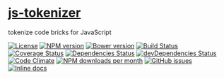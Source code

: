 [js-tokenizer](http://make-github-pseudonymous-again.github.io/js-tokenizer)
==

tokenize code bricks for JavaScript

[![License](https://img.shields.io/github/license/aureooms/js-tokenizer.svg?style=flat)](https://raw.githubusercontent.com/aureooms/js-tokenizer/master/LICENSE)
[![NPM version](https://img.shields.io/npm/v/@aureooms/js-tokenizer.svg?style=flat)](https://www.npmjs.org/package/@aureooms/js-tokenizer)
[![Bower version](https://img.shields.io/bower/v/@aureooms/js-tokenizer.svg?style=flat)](http://bower.io/search/?q=@aureooms/js-tokenizer)
[![Build Status](https://img.shields.io/travis/aureooms/js-tokenizer.svg?style=flat)](https://travis-ci.org/aureooms/js-tokenizer)
[![Coverage Status](https://img.shields.io/coveralls/aureooms/js-tokenizer.svg?style=flat)](https://coveralls.io/r/aureooms/js-tokenizer)
[![Dependencies Status](https://img.shields.io/david/aureooms/js-tokenizer.svg?style=flat)](https://david-dm.org/aureooms/js-tokenizer#info=dependencies)
[![devDependencies Status](https://img.shields.io/david/dev/aureooms/js-tokenizer.svg?style=flat)](https://david-dm.org/aureooms/js-tokenizer#info=devDependencies)
[![Code Climate](https://img.shields.io/codeclimate/github/aureooms/js-tokenizer.svg?style=flat)](https://codeclimate.com/github/aureooms/js-tokenizer)
[![NPM downloads per month](https://img.shields.io/npm/dm/@aureooms/js-tokenizer.svg?style=flat)](https://www.npmjs.org/package/@aureooms/js-tokenizer)
[![GitHub issues](https://img.shields.io/github/issues/aureooms/js-tokenizer.svg?style=flat)](https://github.com/aureooms/js-tokenizer/issues)
[![Inline docs](http://inch-ci.org/github/aureooms/js-tokenizer.svg?branch=master&style=shields)](http://inch-ci.org/github/aureooms/js-tokenizer)
